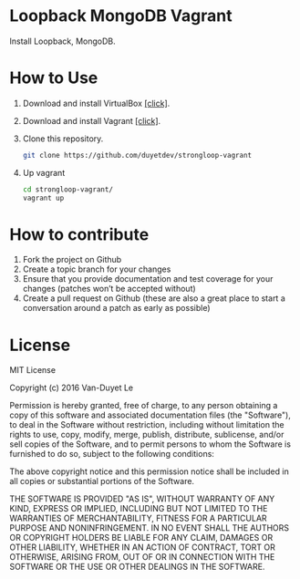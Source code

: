 # Loopback MongoDB Vagrant

Install Loopback, MongoDB.

# How to Use

1. Download and install VirtualBox [[click]](https://help.ubuntu.com/community/VirtualBox/Installation).
2. Download and install Vagrant [[click]](https://www.vagrantup.com/docs/installation/).
3. Clone this repository.

	```sh
	git clone https://github.com/duyetdev/strongloop-vagrant
	```

4. Up vagrant

	```sh
	cd strongloop-vagrant/
	vagrant up
	```

# How to contribute

1. Fork the project on Github
2. Create a topic branch for your changes
3. Ensure that you provide documentation and test coverage for your changes (patches won’t be accepted without)
4. Create a pull request on Github (these are also a great place to start a conversation around a patch as early as possible)

# License

MIT License

Copyright (c) 2016 Van-Duyet Le

Permission is hereby granted, free of charge, to any person obtaining a copy of this software and associated documentation files (the "Software"), to deal in the Software without restriction, including without limitation the rights to use, copy, modify, merge, publish, distribute, sublicense, and/or sell copies of the Software, and to permit persons to whom the Software is furnished to do so, subject to the following conditions:

The above copyright notice and this permission notice shall be included in all copies or substantial portions of the Software.

THE SOFTWARE IS PROVIDED "AS IS", WITHOUT WARRANTY OF ANY KIND, EXPRESS OR IMPLIED, INCLUDING BUT NOT LIMITED TO THE WARRANTIES OF MERCHANTABILITY, FITNESS FOR A PARTICULAR PURPOSE AND NONINFRINGEMENT. IN NO EVENT SHALL THE AUTHORS OR COPYRIGHT HOLDERS BE LIABLE FOR ANY CLAIM, DAMAGES OR OTHER LIABILITY, WHETHER IN AN ACTION OF CONTRACT, TORT OR OTHERWISE, ARISING FROM, OUT OF OR IN CONNECTION WITH THE SOFTWARE OR THE USE OR OTHER DEALINGS IN THE SOFTWARE.